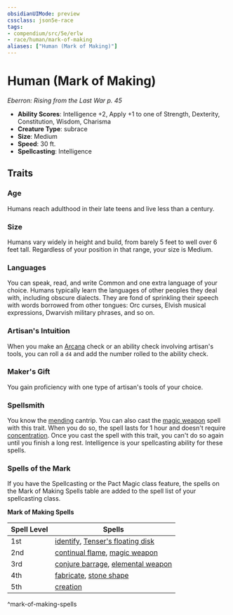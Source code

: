 ```yaml
---
obsidianUIMode: preview
cssclass: json5e-race
tags:
- compendium/src/5e/erlw
- race/human/mark-of-making
aliases: ["Human (Mark of Making)"]
---
```


# Human (Mark of Making)
*Eberron: Rising from the Last War p. 45*

- **Ability Scores**: Intelligence +2, Apply +1 to one of Strength, Dexterity, Constitution, Wisdom, Charisma
- **Creature Type**: subrace
- **Size**: Medium
- **Speed**: 30 ft.
- **Spellcasting**: Intelligence


## Traits

### Age

Humans reach adulthood in their late teens and live less than a century.

### Size

Humans vary widely in height and build, from barely 5 feet to well over 6 feet tall. Regardless of your position in that range, your size is Medium.

### Languages

You can speak, read, and write Common and one extra language of your choice. Humans typically learn the languages of other peoples they deal with, including obscure dialects. They are fond of sprinkling their speech with words borrowed from other tongues: Orc curses, Elvish musical expressions, Dwarvish military phrases, and so on.

### Artisan's Intuition

When you make an [Arcana](../../Rules%20&%20Options/5e%20Rules/skills.md##Arcana) check or an ability check involving artisan's tools, you can roll a `d4` and add the number rolled to the ability check.

### Maker's Gift

You gain proficiency with one type of artisan's tools of your choice.

### Spellsmith

You know the [mending](../spells/mending.md#) cantrip. You can also cast the [magic weapon](../spells/magic-weapon.md#) spell with this trait. When you do so, the spell lasts for 1 hour and doesn't require [concentration](../../Rules%20&%20Options/5e%20Rules/conditions.md##concentration). Once you cast the spell with this trait, you can't do so again until you finish a long rest. Intelligence is your spellcasting ability for these spells.

### Spells of the Mark

If you have the Spellcasting or the Pact Magic class feature, the spells on the Mark of Making Spells table are added to the spell list of your spellcasting class.

**Mark of Making Spells**

| Spell Level | Spells |
|-------------|--------|
| 1st | [identify](../spells/identify.md#), [Tenser's floating disk](../spells/tensers-floating-disk.md#) |
| 2nd | [continual flame](../spells/continual-flame.md#), [magic weapon](../spells/magic-weapon.md#.md#) |
| 3rd | [conjure barrage](../spells/conjure-barrage.md#), [elemental weapon](../spells/elemental-weapon.md#) |
| 4th | [fabricate](../spells/fabricate.md#), [stone shape](../spells/stone-shape.md#) |
| 5th | [creation](../spells/creation.md#) |
^mark-of-making-spells